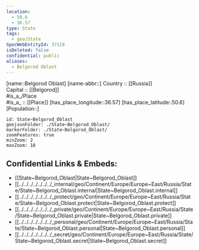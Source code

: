 ```yaml
---
location:
  - 50.6
  - 36.57
type: State
tags:
  - geo/State
SpocWebEntityId: 37119
isDeleted: false
confidential: public
aliases:
  - Belgorod Oblast
---
```

[name::Belgorod Oblast] 
[name-abbr::] 
Country :: [[Russia]]  
Capital :: [[Belgorod]]  
#is_a_/Place  
#is_a_ :: [[Place]] 
[has_place_longitude::36.57] 
[has_place_latitude::50.6] 
[Population::] 



```leaflet
id: State~Belgorod_Oblast
geojsonFolder: ./State~Belgorod_Oblast/
markerFolder: ./State~Belgorod_Oblast/
zoomFeatures: true 
minZoom: 2 
maxZoom: 18
```


## Confidential Links & Embeds: 
- [[State~Belgorod_Oblast|State~Belgorod_Oblast]]  
- [[../../../../../../../_internal/geo/Continent/Europe/Europe~East/Russia/State/State~Belgorod_Oblast.internal|State~Belgorod_Oblast.internal]] 
- [[../../../../../../../_protect/geo/Continent/Europe/Europe~East/Russia/State/State~Belgorod_Oblast.protect|State~Belgorod_Oblast.protect]] 
- [[../../../../../../../_private/geo/Continent/Europe/Europe~East/Russia/State/State~Belgorod_Oblast.private|State~Belgorod_Oblast.private]] 
- [[../../../../../../../_personal/geo/Continent/Europe/Europe~East/Russia/State/State~Belgorod_Oblast.personal|State~Belgorod_Oblast.personal]] 
- [[../../../../../../../_secret/geo/Continent/Europe/Europe~East/Russia/State/State~Belgorod_Oblast.secret|State~Belgorod_Oblast.secret]] 
